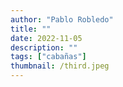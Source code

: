 ```yaml
---
author: "Pablo Robledo"
title: ""
date: 2022-11-05
description: ""
tags: ["cabañas"]
thumbnail: /third.jpeg
---
```

